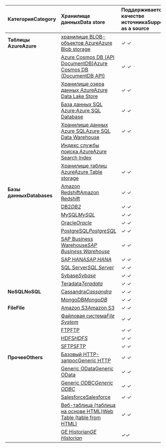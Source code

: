 | <span data-ttu-id="c03e8-101">Категория</span><span class="sxs-lookup"><span data-stu-id="c03e8-101">Category</span></span> | <span data-ttu-id="c03e8-102">Хранилище данных</span><span class="sxs-lookup"><span data-stu-id="c03e8-102">Data store</span></span> | <span data-ttu-id="c03e8-103">Поддерживается в качестве источника</span><span class="sxs-lookup"><span data-stu-id="c03e8-103">Supported as a source</span></span> | <span data-ttu-id="c03e8-104">Поддерживается в качестве приемника</span><span class="sxs-lookup"><span data-stu-id="c03e8-104">Supported as a sink</span></span> |
|:--- |:--- |:--- |:--- |
| <span data-ttu-id="c03e8-105">**Таблицы Azure**</span><span class="sxs-lookup"><span data-stu-id="c03e8-105">**Azure**</span></span> |[<span data-ttu-id="c03e8-106">хранилище BLOB-объектов Azure</span><span class="sxs-lookup"><span data-stu-id="c03e8-106">Azure Blob storage</span></span>](../articles/data-factory/data-factory-azure-blob-connector.md) |<span data-ttu-id="c03e8-107">✓ </span><span class="sxs-lookup"><span data-stu-id="c03e8-107">✓</span></span> |<span data-ttu-id="c03e8-108">✓ </span><span class="sxs-lookup"><span data-stu-id="c03e8-108">✓</span></span> |
| &nbsp; |[<span data-ttu-id="c03e8-109">Azure Cosmos DB (API DocumentDB)</span><span class="sxs-lookup"><span data-stu-id="c03e8-109">Azure Cosmos DB (DocumentDB API)</span></span>](../articles/data-factory/data-factory-azure-documentdb-connector.md) |<span data-ttu-id="c03e8-110">✓ </span><span class="sxs-lookup"><span data-stu-id="c03e8-110">✓</span></span> |<span data-ttu-id="c03e8-111">✓ </span><span class="sxs-lookup"><span data-stu-id="c03e8-111">✓</span></span> |
| &nbsp; |[<span data-ttu-id="c03e8-112">Хранилище озера данных Azure</span><span class="sxs-lookup"><span data-stu-id="c03e8-112">Azure Data Lake Store</span></span>](../articles/data-factory/data-factory-azure-datalake-connector.md) |<span data-ttu-id="c03e8-113">✓ </span><span class="sxs-lookup"><span data-stu-id="c03e8-113">✓</span></span> |<span data-ttu-id="c03e8-114">✓ </span><span class="sxs-lookup"><span data-stu-id="c03e8-114">✓</span></span> |
| &nbsp; |[<span data-ttu-id="c03e8-115">База данных SQL Azure;</span><span class="sxs-lookup"><span data-stu-id="c03e8-115">Azure SQL Database</span></span>](../articles/data-factory/data-factory-azure-sql-connector.md) |<span data-ttu-id="c03e8-116">✓ </span><span class="sxs-lookup"><span data-stu-id="c03e8-116">✓</span></span> |<span data-ttu-id="c03e8-117">✓ </span><span class="sxs-lookup"><span data-stu-id="c03e8-117">✓</span></span> |
| &nbsp; |[<span data-ttu-id="c03e8-118">Хранилище данных Azure SQL</span><span class="sxs-lookup"><span data-stu-id="c03e8-118">Azure SQL Data Warehouse</span></span>](../articles/data-factory/data-factory-azure-sql-data-warehouse-connector.md) |<span data-ttu-id="c03e8-119">✓ </span><span class="sxs-lookup"><span data-stu-id="c03e8-119">✓</span></span> |<span data-ttu-id="c03e8-120">✓ </span><span class="sxs-lookup"><span data-stu-id="c03e8-120">✓</span></span> |
| &nbsp; |[<span data-ttu-id="c03e8-121">Индекс службы поиска Azure</span><span class="sxs-lookup"><span data-stu-id="c03e8-121">Azure Search Index</span></span>](../articles/data-factory/data-factory-azure-search-connector.md) | |<span data-ttu-id="c03e8-122">✓ </span><span class="sxs-lookup"><span data-stu-id="c03e8-122">✓</span></span> |
| &nbsp; |[<span data-ttu-id="c03e8-123">Хранилище таблиц Azure</span><span class="sxs-lookup"><span data-stu-id="c03e8-123">Azure Table storage</span></span>](../articles/data-factory/data-factory-azure-table-connector.md) |<span data-ttu-id="c03e8-124">✓ </span><span class="sxs-lookup"><span data-stu-id="c03e8-124">✓</span></span> |<span data-ttu-id="c03e8-125">✓ </span><span class="sxs-lookup"><span data-stu-id="c03e8-125">✓</span></span> |
| <span data-ttu-id="c03e8-126">**Базы данных**</span><span class="sxs-lookup"><span data-stu-id="c03e8-126">**Databases**</span></span> |[<span data-ttu-id="c03e8-127">Amazon Redshift</span><span class="sxs-lookup"><span data-stu-id="c03e8-127">Amazon Redshift</span></span>](../articles/data-factory/data-factory-amazon-redshift-connector.md) |<span data-ttu-id="c03e8-128">✓ </span><span class="sxs-lookup"><span data-stu-id="c03e8-128">✓</span></span> | |
| &nbsp; |<span data-ttu-id="c03e8-129">[DB2](../articles/data-factory/data-factory-onprem-db2-connector.md)*</span><span class="sxs-lookup"><span data-stu-id="c03e8-129">[DB2](../articles/data-factory/data-factory-onprem-db2-connector.md)*</span></span> |<span data-ttu-id="c03e8-130">✓ </span><span class="sxs-lookup"><span data-stu-id="c03e8-130">✓</span></span> | |
| &nbsp; |<span data-ttu-id="c03e8-131">[MySQL](../articles/data-factory/data-factory-onprem-mysql-connector.md)*</span><span class="sxs-lookup"><span data-stu-id="c03e8-131">[MySQL](../articles/data-factory/data-factory-onprem-mysql-connector.md)*</span></span> |<span data-ttu-id="c03e8-132">✓ </span><span class="sxs-lookup"><span data-stu-id="c03e8-132">✓</span></span> | |
| &nbsp; |<span data-ttu-id="c03e8-133">[Oracle](../articles/data-factory/data-factory-onprem-oracle-connector.md)*</span><span class="sxs-lookup"><span data-stu-id="c03e8-133">[Oracle](../articles/data-factory/data-factory-onprem-oracle-connector.md)*</span></span> |<span data-ttu-id="c03e8-134">✓ </span><span class="sxs-lookup"><span data-stu-id="c03e8-134">✓</span></span> |<span data-ttu-id="c03e8-135">✓ </span><span class="sxs-lookup"><span data-stu-id="c03e8-135">✓</span></span> |
| &nbsp; |<span data-ttu-id="c03e8-136">[PostgreSQL](../articles/data-factory/data-factory-onprem-postgresql-connector.md)*</span><span class="sxs-lookup"><span data-stu-id="c03e8-136">[PostgreSQL](../articles/data-factory/data-factory-onprem-postgresql-connector.md)*</span></span> |<span data-ttu-id="c03e8-137">✓ </span><span class="sxs-lookup"><span data-stu-id="c03e8-137">✓</span></span> | |
| &nbsp; |<span data-ttu-id="c03e8-138">[SAP Business Warehouse](../articles/data-factory/data-factory-sap-business-warehouse-connector.md)*</span><span class="sxs-lookup"><span data-stu-id="c03e8-138">[SAP Business Warehouse](../articles/data-factory/data-factory-sap-business-warehouse-connector.md)*</span></span> |<span data-ttu-id="c03e8-139">✓ </span><span class="sxs-lookup"><span data-stu-id="c03e8-139">✓</span></span> | |
| &nbsp; |<span data-ttu-id="c03e8-140">[SAP HANA](../articles/data-factory/data-factory-sap-hana-connector.md)*</span><span class="sxs-lookup"><span data-stu-id="c03e8-140">[SAP HANA](../articles/data-factory/data-factory-sap-hana-connector.md)*</span></span> |<span data-ttu-id="c03e8-141">✓ </span><span class="sxs-lookup"><span data-stu-id="c03e8-141">✓</span></span> | |
| &nbsp; |<span data-ttu-id="c03e8-142">[SQL Server](../articles/data-factory/data-factory-sqlserver-connector.md)*</span><span class="sxs-lookup"><span data-stu-id="c03e8-142">[SQL Server](../articles/data-factory/data-factory-sqlserver-connector.md)*</span></span> |<span data-ttu-id="c03e8-143">✓ </span><span class="sxs-lookup"><span data-stu-id="c03e8-143">✓</span></span> |<span data-ttu-id="c03e8-144">✓ </span><span class="sxs-lookup"><span data-stu-id="c03e8-144">✓</span></span> |
| &nbsp; |<span data-ttu-id="c03e8-145">[Sybase](../articles/data-factory/data-factory-onprem-sybase-connector.md)*</span><span class="sxs-lookup"><span data-stu-id="c03e8-145">[Sybase](../articles/data-factory/data-factory-onprem-sybase-connector.md)*</span></span> |<span data-ttu-id="c03e8-146">✓ </span><span class="sxs-lookup"><span data-stu-id="c03e8-146">✓</span></span> | |
| &nbsp; |<span data-ttu-id="c03e8-147">[Teradata](../articles/data-factory/data-factory-onprem-teradata-connector.md)*</span><span class="sxs-lookup"><span data-stu-id="c03e8-147">[Teradata](../articles/data-factory/data-factory-onprem-teradata-connector.md)*</span></span> |<span data-ttu-id="c03e8-148">✓ </span><span class="sxs-lookup"><span data-stu-id="c03e8-148">✓</span></span> | |
| <span data-ttu-id="c03e8-149">**NoSQL**</span><span class="sxs-lookup"><span data-stu-id="c03e8-149">**NoSQL**</span></span> |<span data-ttu-id="c03e8-150">[Cassandra](../articles/data-factory/data-factory-onprem-cassandra-connector.md)*</span><span class="sxs-lookup"><span data-stu-id="c03e8-150">[Cassandra](../articles/data-factory/data-factory-onprem-cassandra-connector.md)*</span></span> |<span data-ttu-id="c03e8-151">✓ </span><span class="sxs-lookup"><span data-stu-id="c03e8-151">✓</span></span> | |
| &nbsp; |<span data-ttu-id="c03e8-152">[MongoDB](../articles/data-factory/data-factory-on-premises-mongodb-connector.md)*</span><span class="sxs-lookup"><span data-stu-id="c03e8-152">[MongoDB](../articles/data-factory/data-factory-on-premises-mongodb-connector.md)*</span></span> |<span data-ttu-id="c03e8-153">✓ </span><span class="sxs-lookup"><span data-stu-id="c03e8-153">✓</span></span> | |
| <span data-ttu-id="c03e8-154">**File**</span><span class="sxs-lookup"><span data-stu-id="c03e8-154">**File**</span></span> |[<span data-ttu-id="c03e8-155">Amazon S3</span><span class="sxs-lookup"><span data-stu-id="c03e8-155">Amazon S3</span></span>](../articles/data-factory/data-factory-amazon-simple-storage-service-connector.md) |<span data-ttu-id="c03e8-156">✓ </span><span class="sxs-lookup"><span data-stu-id="c03e8-156">✓</span></span> | |
| &nbsp; |<span data-ttu-id="c03e8-157">[Файловая система](../articles/data-factory/data-factory-onprem-file-system-connector.md)*</span><span class="sxs-lookup"><span data-stu-id="c03e8-157">[File System](../articles/data-factory/data-factory-onprem-file-system-connector.md)*</span></span> |<span data-ttu-id="c03e8-158">✓ </span><span class="sxs-lookup"><span data-stu-id="c03e8-158">✓</span></span> |<span data-ttu-id="c03e8-159">✓ </span><span class="sxs-lookup"><span data-stu-id="c03e8-159">✓</span></span> |
| &nbsp; |[<span data-ttu-id="c03e8-160">FTP</span><span class="sxs-lookup"><span data-stu-id="c03e8-160">FTP</span></span>](../articles/data-factory/data-factory-ftp-connector.md) |<span data-ttu-id="c03e8-161">✓ </span><span class="sxs-lookup"><span data-stu-id="c03e8-161">✓</span></span> | |
| &nbsp; |<span data-ttu-id="c03e8-162">[HDFS](../articles/data-factory/data-factory-hdfs-connector.md)*</span><span class="sxs-lookup"><span data-stu-id="c03e8-162">[HDFS](../articles/data-factory/data-factory-hdfs-connector.md)*</span></span> |<span data-ttu-id="c03e8-163">✓ </span><span class="sxs-lookup"><span data-stu-id="c03e8-163">✓</span></span> | |
| &nbsp; |[<span data-ttu-id="c03e8-164">SFTP</span><span class="sxs-lookup"><span data-stu-id="c03e8-164">SFTP</span></span>](../articles/data-factory/data-factory-sftp-connector.md) |<span data-ttu-id="c03e8-165">✓ </span><span class="sxs-lookup"><span data-stu-id="c03e8-165">✓</span></span> | |
| <span data-ttu-id="c03e8-166">**Прочее**</span><span class="sxs-lookup"><span data-stu-id="c03e8-166">**Others**</span></span> |[<span data-ttu-id="c03e8-167">Базовый HTTP-запрос</span><span class="sxs-lookup"><span data-stu-id="c03e8-167">Generic HTTP</span></span>](../articles/data-factory/data-factory-http-connector.md) |<span data-ttu-id="c03e8-168">✓ </span><span class="sxs-lookup"><span data-stu-id="c03e8-168">✓</span></span> | |
| &nbsp; |[<span data-ttu-id="c03e8-169">Generic OData</span><span class="sxs-lookup"><span data-stu-id="c03e8-169">Generic OData</span></span>](../articles/data-factory/data-factory-odata-connector.md) |<span data-ttu-id="c03e8-170">✓ </span><span class="sxs-lookup"><span data-stu-id="c03e8-170">✓</span></span> | |
| &nbsp; |<span data-ttu-id="c03e8-171">[Generic ODBC](../articles/data-factory/data-factory-odbc-connector.md)*</span><span class="sxs-lookup"><span data-stu-id="c03e8-171">[Generic ODBC](../articles/data-factory/data-factory-odbc-connector.md)*</span></span> |<span data-ttu-id="c03e8-172">✓ </span><span class="sxs-lookup"><span data-stu-id="c03e8-172">✓</span></span> | |
| &nbsp; |[<span data-ttu-id="c03e8-173">Salesforce</span><span class="sxs-lookup"><span data-stu-id="c03e8-173">Salesforce</span></span>](../articles/data-factory/data-factory-salesforce-connector.md) |<span data-ttu-id="c03e8-174">✓ </span><span class="sxs-lookup"><span data-stu-id="c03e8-174">✓</span></span> | |
| &nbsp; |[<span data-ttu-id="c03e8-175">Веб-таблица (таблица на основе HTML)</span><span class="sxs-lookup"><span data-stu-id="c03e8-175">Web Table (table from HTML)</span></span>](../articles/data-factory/data-factory-web-table-connector.md) |<span data-ttu-id="c03e8-176">✓ </span><span class="sxs-lookup"><span data-stu-id="c03e8-176">✓</span></span> | |
| &nbsp; |<span data-ttu-id="c03e8-177">[GE Historian](../articles/data-factory/data-factory-odbc-connector.md#ge-historian-store)*</span><span class="sxs-lookup"><span data-stu-id="c03e8-177">[GE Historian](../articles/data-factory/data-factory-odbc-connector.md#ge-historian-store)*</span></span> |<span data-ttu-id="c03e8-178">✓</span><span class="sxs-lookup"><span data-stu-id="c03e8-178">✓</span></span> | | |


